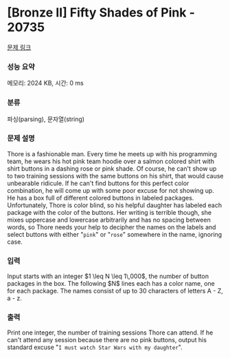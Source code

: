 # [Bronze II] Fifty Shades of Pink - 20735 

[문제 링크](https://www.acmicpc.net/problem/20735) 

### 성능 요약

메모리: 2024 KB, 시간: 0 ms

### 분류

파싱(parsing), 문자열(string)

### 문제 설명

<p>Thore is a fashionable man. Every time he meets up with his programming team, he wears his hot pink team hoodie over a salmon colored shirt with shirt buttons in a dashing rose or pink shade. Of course, he can't show up to two training sessions with the same buttons on his shirt, that would cause unbearable ridicule. If he can't find buttons for this perfect color combination, he will come up with some poor excuse for not showing up. He has a box full of different colored buttons in labeled packages. Unfortunately, Thore is color blind, so his helpful daughter has labeled each package with the color of the buttons. Her writing is terrible though, she mixes uppercase and lowercase arbitrarily and has no spacing between words, so Thore needs your help to decipher the names on the labels and select buttons with either "<code>pink</code>" or "<code>rose</code>" somewhere in the name, ignoring case. </p>

### 입력 

 <p>Input starts with an integer $1 \leq N \leq 1\,000$, the number of button packages in the box. The following $N$ lines each has a color name, one for each package. The names consist of up to 30 characters of letters A - Z, a - z.</p>

### 출력 

 <p>Print one integer, the number of training sessions Thore can attend. If he can't attend any session because there are no pink buttons, output his standard excuse "<code>I must watch Star Wars with my daughter</code>".</p>

